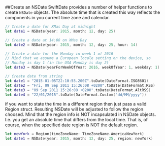 ##Create an NSDate
SwiftDate provides a number of helper functions to create `NSDate` objects.
The absolute time that is created this way reflects the components in you current time zone and calendar.

```swift
// Create a date for XMas Day at midnight
let date1 = NSDate(year: 2015, month: 12, day: 25)

// Create a date at 14:00 on XMas Day
let date2 = NSDate(year: 2015, month: 12, day: 25, hour: 14)

// Create a date for the Monday in week 1 of 2016
// Mind that we assume a European locale setting on the device, so
// Monday is day 1 (in the USA Monday is day 2)
let date3 = NSDate(yearForWeekOfYear: 2016, weekOfYear: 1, weekday: 1)

// Create date from string
let date1 = "2015-01-05T22:10:55.200Z".toDate(DateFormat.ISO8601)
let date2 = "Fri, 09 Sep 2011 15:26:08 +0200".toDate(DateFormat.RSS)
let date3 = "09 Sep 2011 15:26:08 +0200".toDate(DateFormat.AltRSS)
let date4 = "22/01/2015".toDate(DateFormat.Custom("dd/MM/yyyy"))
```

if you want to state the time in a different region then just pass a valid Region struct. Resulting NSDate will be adjusted to follow the region choosed.
Mind that the region info is NOT incapsulated in NSDate objects. I.e. you get an absolute time that differs from the local time. That is, of course, when the specified date region is NOT the default region.

```swift
let newYork = Region(timeZoneName: TimeZoneName.AmericaNewYork)
let date1 = NSDate(year: 2015, month: 12, day: 25, region: newYork)
```